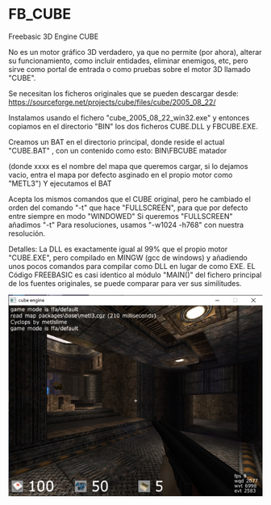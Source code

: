 # FB_CUBE
Freebasic 3D Engine CUBE


No es un motor gráfico 3D verdadero, ya que no permite (por ahora), alterar su funcionamiento, como incluir entidades, eliminar enemigos, etc, pero sirve como portal de entrada o como pruebas sobre el motor 3D llamado "CUBE".

Se necesitan los ficheros originales que se pueden descargar desde:
https://sourceforge.net/projects/cube/files/cube/2005_08_22/

Instalamos usando el fichero "cube_2005_08_22_win32.exe" y entonces copiamos en el directorio "BIN" los dos ficheros CUBE.DLL y FBCUBE.EXE.

Creamos un BAT en el directorio principal, donde reside el actual "CUBE.BAT" , con un contenido como esto:
  BIN\FBCUBE matador 

(donde xxxx es el nombre del mapa que queremos cargar, si lo dejamos vacio, entra el mapa por defecto asginado en el propio motor como "METL3")
Y ejecutamos el BAT

Acepta los mismos comandos que el CUBE original, pero he cambiado el orden del comando "-t" que hace "FULLSCREEN", para que por defecto entre siempre en modo "WINDOWED"
Si queremos "FULLSCREEN" añadimos "-t"
Para resoluciones, usamos "-w1024 -h768" con nuestra resolución.

Detalles:
La DLL es exactamente igual al 99% que el propio motor "CUBE.EXE", pero compilado en MINGW (gcc de windows) y añadiendo unos pocos comandos para compilar como DLL en lugar de como EXE.
EL Código FREEBASIC es casi identico al módulo "MAIN()" del fichero principal de los fuentes originales, se puede comparar para ver sus similitudes.

![Imagen fbcube1.jpg](https://github.com/jepalza/FB_CUBE/blob/main/fbcube1.jpg)
